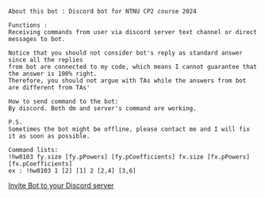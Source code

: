 ```
About this bot : Discord bot for NTNU CP2 course 2024

Functions :
Receiving commands from user via discord server text channel or direct messages to bot.

Notice that you should not consider bot's reply as standard answer since all the replies
from bot are connected to my code, which means I cannot guarantee that the answer is 100% right.
Therefore, you should not argue with TAs while the answers from bot are different from TAs'

How to send command to the bot:
By discord. Both dm and server's command are working.

P.S.
Sometimes the bot might be offline, please contact me and I will fix it as soon as possible.
```

```
Command lists:
!hw0103 fy.size [fy.pPowers] [fy.pCoefficients] fx.size [fx.pPowers] [fx.pCoefficients]
ex : !hw0103 1 [2] [1] 2 [2,4] [3,6]
```
[Invite Bot to your Discord server](https://discord.com/oauth2/authorize?client_id=1219295687204667433&permissions=8&scope=bot)
